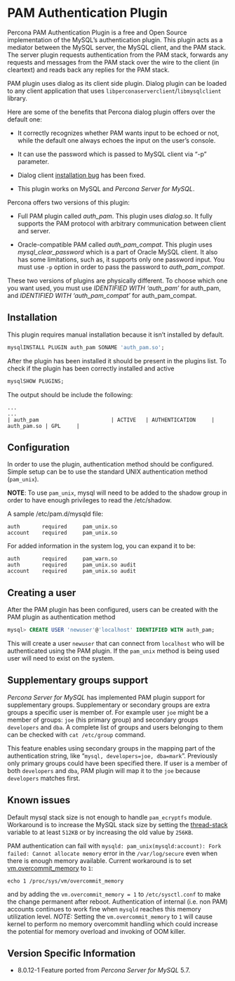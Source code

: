 # PAM Authentication Plugin

Percona PAM Authentication Plugin is a free and Open Source implementation of the MySQL’s authentication plugin. This plugin acts as a mediator between the MySQL server, the MySQL client, and the PAM stack. The server plugin requests authentication from the PAM stack, forwards any requests and messages from the PAM stack over the wire to the client (in cleartext) and reads back any replies for the PAM stack.

PAM plugin uses dialog as its client side plugin. Dialog plugin can be loaded to any client application that uses `libperconaserverclient`/`libmysqlclient` library.

Here are some of the benefits that Percona dialog plugin offers over the default one:

* It correctly recognizes whether PAM wants input to be echoed or not, while the default one always echoes the input on the user’s console.

* It can use the password which is passed to MySQL client via “-p” parameter.

* Dialog client [installation bug](http://bugs.mysql.com/bug.php?id=60745) has been fixed.

* This plugin works on MySQL and *Percona Server for MySQL*.

Percona offers two versions of this plugin:

* Full PAM plugin called *auth_pam*. This plugin uses *dialog.so*. It fully supports the PAM protocol with arbitrary communication between client and server.

* Oracle-compatible PAM called *auth_pam_compat*. This plugin uses *mysql_clear_password* which is a part of Oracle MySQL client. It also has some limitations, such as, it supports only one password input. You must use `-p` option in order to pass the password to *auth_pam_compat*.

These two versions of plugins are physically different. To choose which one you want used, you must use *IDENTIFIED WITH ‘auth_pam’* for auth_pam, and *IDENTIFIED WITH ‘auth_pam_compat’* for auth_pam_compat.

## Installation

This plugin requires manual installation because it isn’t installed by default.

```sql
mysqlINSTALL PLUGIN auth_pam SONAME 'auth_pam.so';
```

After the plugin has been installed it should be present in the plugins list. To check if the plugin has been correctly installed and active

```sql
mysqlSHOW PLUGINS;
```

The output should be include the following:

```text
...
...
| auth_pam                       | ACTIVE   | AUTHENTICATION     | auth_pam.so | GPL     |
```

## Configuration

In order to use the plugin, authentication method should be configured. Simple setup can be to use the standard UNIX authentication method (`pam_unix`).

**NOTE**: To use `pam_unix`, mysql will need to be added to the shadow group in order to have enough privileges to read the /etc/shadow.

A sample /etc/pam.d/mysqld file:

```text
auth       required     pam_unix.so
account    required     pam_unix.so
```

For added information in the system log, you can expand it to be:

```text
auth       required     pam_warn.so
auth       required     pam_unix.so audit
account    required     pam_unix.so audit
```

## Creating a user

After the PAM plugin has been configured, users can be created with the PAM plugin as authentication method

```sql 
mysql> CREATE USER 'newuser'@'localhost' IDENTIFIED WITH auth_pam;
```

This will create a user `newuser` that can connect from `localhost` who will be authenticated using the PAM plugin. If the `pam_unix` method is being used user will need to exist on the system.

## Supplementary groups support

*Percona Server for MySQL* has implemented PAM plugin support for supplementary groups. Supplementary or secondary groups are extra groups a specific user is member of. For example user `joe` might be a member of groups: `joe` (his primary group) and secondary groups `developers` and `dba`. A complete list of groups and users belonging to them can be checked with `cat /etc/group` command.

This feature enables using secondary groups in the mapping part of the authentication string, like “`mysql, developers=joe, dba=mark`”. Previously only primary groups could have been specified there. If user is a member of both `developers` and `dba`, PAM plugin will map it to the `joe` because `developers` matches first.

## Known issues

Default mysql stack size is not enough to handle `pam_ecryptfs` module. Workaround is to increase the MySQL stack size by setting the [thread-stack](https://dev.mysql.com/doc/refman/8.0/en/server-system-variables.html#sysvar_thread_stack) variable to at least `512KB` or by increasing the old value by `256KB`.

PAM authentication can fail with `mysqld: pam_unix(mysqld:account): Fork failed: Cannot allocate memory` error in the `/var/log/secure` even when there is enough memory available. Current workaround is to set [vm.overcommit_memory](https://www.kernel.org/doc/Documentation/vm/overcommit-accounting) to `1`:

```text
echo 1 /proc/sys/vm/overcommit_memory
```

and by adding the `vm.overcommit_memory = 1` to `/etc/sysctl.conf` to make the change permanent after reboot. Authentication of internal (i.e. non PAM) accounts continues to work fine when `mysqld` reaches this memory utilization level. *NOTE:* Setting the `vm.overcommit_memory` to `1` will cause kernel to perform no memory overcommit handling which could increase the potential for memory overload and invoking of OOM killer.

## Version Specific Information

* 8.0.12-1
Feature ported from *Percona Server for MySQL* 5.7.
